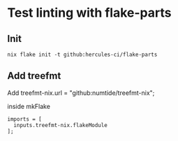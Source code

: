 # Test linting with flake-parts

## Init

    nix flake init -t github:hercules-ci/flake-parts

## Add treefmt

Add
    treefmt-nix.url = "github:numtide/treefmt-nix";

inside mkFlake

    imports = [
      inputs.treefmt-nix.flakeModule
    ];
